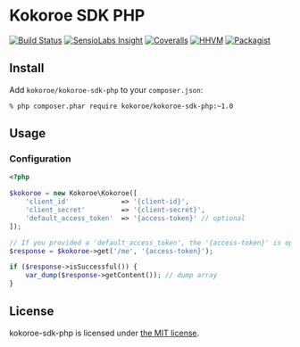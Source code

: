 # Kokoroe SDK PHP

[![Build Status](https://img.shields.io/travis/kokoroe/kokoroe-sdk-php/master.svg)](https://travis-ci.org/kokoroe/kokoroe-sdk-php)
[![SensioLabs Insight](https://img.shields.io/sensiolabs/i/8d361bb3-7b77-4888-87f4-e72f29dd9d18.svg)](https://insight.sensiolabs.com/projects/8d361bb3-7b77-4888-87f4-e72f29dd9d18)
[![Coveralls](https://img.shields.io/coveralls/kokoroe/kokoroe-sdk-php.svg)](https://coveralls.io/github/kokoroe/kokoroe-sdk-php)
[![HHVM](https://img.shields.io/hhvm/kokoroe/kokoroe-sdk-php.svg)](https://travis-ci.org/kokoroe/kokoroe-sdk-php)
[![Packagist](https://img.shields.io/packagist/v/kokoroe/kokoroe-sdk-php.svg)](https://packagist.org/packages/kokoroe/kokoroe-sdk-php)

## Install

Add `kokoroe/kokoroe-sdk-php` to your `composer.json`:

    % php composer.phar require kokoroe/kokoroe-sdk-php:~1.0

## Usage

### Configuration

```php
<?php

$kokoroe = new Kokoroe\Kokoroe([
    'client_id'             => '{client-id}',
    'client_secret'         => '{client-secret}',
    'default_access_token'  => '{access-token}' // optional
]);

// If you provided a 'default_access_token', the '{access-token}' is optional.
$response = $kokoroe->get('/me', '{access-token}');

if ($response->isSuccessful()) {
    var_dump($response->getContent()); // dump array
}
```

## License

kokoroe-sdk-php is licensed under [the MIT license](LICENSE.md).
